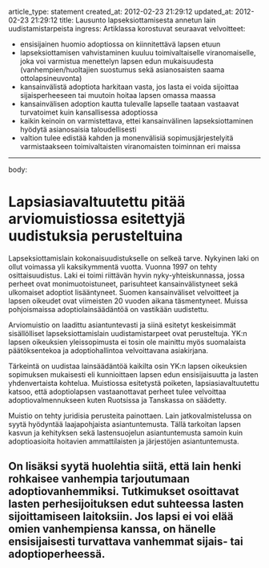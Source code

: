 article_type: statement
created_at: 2012-02-23 21:29:12
updated_at: 2012-02-23 21:29:12
title: Lausunto lapseksiottamisesta annetun lain uudistamistarpeista
ingress:
Artiklassa korostuvat seuraavat velvoitteet: 

* ensisijainen huomio adoptiossa on kiinnitettävä lapsen etuun
* lapseksiottamisen vahvistaminen kuuluu toimivaltaiselle viranomaiselle, joka voi varmistua menettelyn lapsen edun mukaisuudesta (vanhempien/huoltajien suostumus sekä asianosaisten saama ottolapsineuvonta)
* kansainvälistä adoptiota harkitaan vasta, jos lasta ei voida sijoittaa sijaisperheeseen tai muutoin hoitaa lapsen omassa maassa
* kansainvälisen adoption kautta tulevalle lapselle taataan vastaavat turvatoimet kuin kansallisessa adoptiossa
* kaikin keinoin on varmistettava, ettei kansainvälinen lapseksiottaminen hyödytä asianosaisia taloudellisesti
* valtion tulee edistää kahden ja monenvälisiä sopimusjärjestelyitä varmistaakseen toimivaltaisten viranomaisten toiminnan eri maissa
---
body:
# Lapsiasiavaltuutettu pitää arviomuistiossa esitettyjä uudistuksia perusteltuina 

Lapseksiottamislain kokonaisuudistukselle on selkeä tarve.  Nykyinen laki on ollut voimassa yli kaksikymmentä vuotta. Vuonna 1997 on tehty osittaisuudistus. Laki ei toimi riittävän hyvin nyky-yhteiskunnassa, jossa perheet ovat monimuotoistuneet, parisuhteet  kansainvälistyneet sekä ulkomaiset adoptiot lisääntyneet. Suomen kansainväliset velvoitteet ja lapsen oikeudet ovat viimeisten 20 vuoden aikana täsmentyneet. Muissa pohjoismaissa adoptiolainsäädäntöä on vastikään uudistettu.   

Arviomuistio on laadittu asiantuntevasti ja siinä esitetyt keskeisimmät sisällölliset lapseksiottamislain uudistamistarpeet ovat perusteltuja. YK:n lapsen oikeuksien yleissopimusta ei tosin ole mainittu myös suomalaista päätöksentekoa ja adoptiohallintoa velvoittavana asiakirjana. 

Tärkeintä on uudistaa lainsäädäntöä kaikilta osin YK:n lapsen oikeuksien sopimuksen mukaisesti eli kunnioittaen lapsen edun ensisijaisuutta ja lasten yhdenvertaista kohtelua.  Muistiossa esitetystä poiketen, lapsiasiavaltuutettu katsoo, että adoptiolapsen vastaanottavat perheet tulee velvoittaa adoptiovalmennukseen kuten Ruotsissa ja Tanskassa on säädetty. 

Muistio on tehty juridisia perusteita painottaen. Lain jatkovalmistelussa on syytä hyödyntää laajapohjaista asiantuntemusta. Tällä tarkoitan lapsen kasvun ja kehityksen sekä lastensuojelun asiantuntemusta samoin kuin adoptioasioita hoitavien ammattilaisten ja järjestöjen asiantuntemusta. 

On lisäksi syytä huolehtia siitä, että lain henki rohkaisee vanhempia tarjoutumaan adoptiovanhemmiksi. Tutkimukset osoittavat lasten perhesijoituksen edut suhteessa lasten sijoittamiseen laitoksiin. Jos lapsi ei voi elää omien vanhempiensa kanssa, on hänelle ensisijaisesti turvattava vanhemmat sijais- tai adoptioperheessä. 
---
